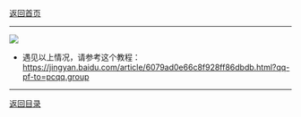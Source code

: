 [返回首页](./Home)
***

![](./Cache_44b12e398d53c451.jpg)


- 遇见以上情况，请参考这个教程：https://jingyan.baidu.com/article/6079ad0e66c8f928ff86dbdb.html?qq-pf-to=pcqq.group


***
[返回目录](./常见问题指南)

